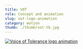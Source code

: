 ```yaml
---
title: VOT
role: Concept and animation
slug: vot-logo-animation
category: motion
thumb: ./thumb/vot-tb.jpg
---
```


[![Voice of Tolerance  logo animation](https://res.cloudinary.com/marcomontalbano/image/upload/v1622370425/video_to_markdown/images/youtube--dxjh7-46drw-c05b58ac6eb4c4700831b2b3070cd403.jpg)](https://youtu.be/dxjh7-46drw "Voice of Tolerance  logo animation")
